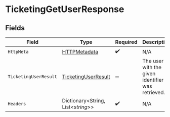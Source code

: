 # TicketingGetUserResponse


## Fields

| Field                                                                 | Type                                                                  | Required                                                              | Description                                                           |
| --------------------------------------------------------------------- | --------------------------------------------------------------------- | --------------------------------------------------------------------- | --------------------------------------------------------------------- |
| `HttpMeta`                                                            | [HTTPMetadata](../../Models/Components/HTTPMetadata.md)               | :heavy_check_mark:                                                    | N/A                                                                   |
| `TicketingUserResult`                                                 | [TicketingUserResult](../../Models/Components/TicketingUserResult.md) | :heavy_minus_sign:                                                    | The user with the given identifier was retrieved.                     |
| `Headers`                                                             | Dictionary<String, List<*string*>>                                    | :heavy_check_mark:                                                    | N/A                                                                   |